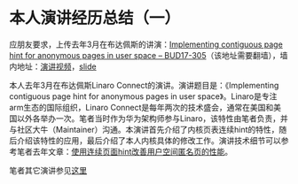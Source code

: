 # 本人演讲经历总结（一）

应朋友要求，上传去年3月在布达佩斯的讲演：[Implementing contiguous page hint for anonymous pages in user space – BUD17-305](http://connect.linaro.org/resource/bud17/bud17-305/)（该地址需要翻墙），墙内地址：[演讲视频](https://v.qq.com/x/page/r0670ta67x2.html)，[slide]({{site.url}}/public/documents/bamvor_slides/BUD17-305%20-%20Implement%20contiguous%20page%20hint%20for%20anonymous%20page%20in%20user%20space.pdf)

本人去年3月在布达佩斯Linaro Connect的演讲。演讲题目是：《Implementing contiguous page hint for anonymous pages in user space》。Linaro是专注arm生态的国际组织，Linaro Connect是每年两次的技术盛会，通常在美国和美国以外各举办一次。笔者当时作为华为架构师参与Linaro，该特性由笔者负责，并与社区大牛（Maintainer）沟通。本演讲首先介绍了内核页表连续hint的特性，随后介绍该特性的应用，最后介绍了本人内核具体的修改工作。演讲技术细节可以参考笔者去年文章：[使用连续页面hint改善用户空间匿名页的性能](https://mp.weixin.qq.com/s?__biz=MzI5MzcwODYxMQ==&mid=2247483660&idx=1&sn=2f32af38d6af0f52c9a99b22de27f5cc&chksm=ec6cb720db1b3e369bdf1a67479e06096b47fe9990acc46b41f2da4c66c5be5c1fc35328ee4d#rd)。

笔者其它演讲参见[这里]({{site.url}}/2018/05/my-slide-archieve/)

